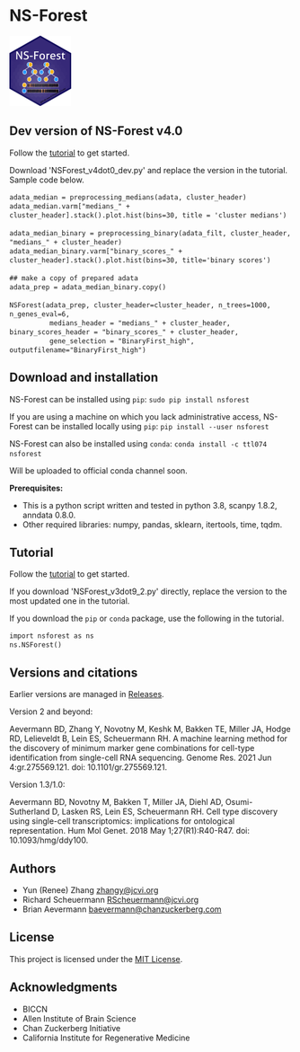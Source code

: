 # NS-Forest
<img src="NS-Forest-sticker.png" width="110" height="125">

## Dev version of NS-Forest v4.0

Follow the [tutorial](https://jcventerinstitute.github.io/celligrate/tutorials/NS-Forest_tutorial.html) to get started.

Download 'NSForest_v4dot0_dev.py' and replace the version in the tutorial. Sample code below.

```
adata_median = preprocessing_medians(adata, cluster_header)
adata_median.varm["medians_" + cluster_header].stack().plot.hist(bins=30, title = 'cluster medians')

adata_median_binary = preprocessing_binary(adata_filt, cluster_header, "medians_" + cluster_header)
adata_median_binary.varm["binary_scores_" + cluster_header].stack().plot.hist(bins=30, title='binary scores')

## make a copy of prepared adata
adata_prep = adata_median_binary.copy()

NSForest(adata_prep, cluster_header=cluster_header, n_trees=1000, n_genes_eval=6,
          medians_header = "medians_" + cluster_header, binary_scores_header = "binary_scores_" + cluster_header,
          gene_selection = "BinaryFirst_high", outputfilename="BinaryFirst_high")
```

## Download and installation

NS-Forest can be installed using `pip`:
`sudo pip install nsforest`

If you are using a machine on which you lack administrative access, NS-Forest can be installed locally using `pip`:
`pip install --user nsforest`

NS-Forest can also be installed using `conda`:
`conda install -c ttl074 nsforest`

Will be uploaded to official conda channel soon.

**Prerequisites:**
* This is a python script written and tested in python 3.8, scanpy 1.8.2, anndata 0.8.0.
* Other required libraries: numpy, pandas, sklearn, itertools, time, tqdm.

## Tutorial

Follow the [tutorial](https://jcventerinstitute.github.io/celligrate/tutorials/NS-Forest_tutorial.html) to get started.

If you download 'NSForest_v3dot9_2.py' directly, replace the version to the most updated one in the tutorial.

If you download the `pip` or `conda` package, use the following in the tutorial.

```
import nsforest as ns
ns.NSForest()
```

## Versions and citations

Earlier versions are managed in [Releases](https://github.com/JCVenterInstitute/NSForest/releases).  

Version 2 and beyond:

Aevermann BD, Zhang Y, Novotny M, Keshk M, Bakken TE, Miller JA, Hodge RD, Lelieveldt B, Lein ES, Scheuermann RH. A machine learning method for the discovery of minimum marker gene combinations for cell-type identification from single-cell RNA sequencing. Genome Res. 2021 Jun 4:gr.275569.121. doi: 10.1101/gr.275569.121.

Version 1.3/1.0:

Aevermann BD, Novotny M, Bakken T, Miller JA, Diehl AD, Osumi-Sutherland D, Lasken RS, Lein ES, Scheuermann RH. Cell type discovery using single-cell transcriptomics: implications for ontological representation. Hum Mol Genet. 2018 May 1;27(R1):R40-R47. doi: 10.1093/hmg/ddy100.

## Authors

* Yun (Renee) Zhang zhangy@jcvi.org
* Richard Scheuermann RScheuermann@jcvi.org
* Brian Aevermann baevermann@chanzuckerberg.com

## License

This project is licensed under the [MIT License](https://github.com/JCVenterInstitute/NSForest/blob/master/LICENSE).

## Acknowledgments

* BICCN
* Allen Institute of Brain Science
* Chan Zuckerberg Initiative
* California Institute for Regenerative Medicine
